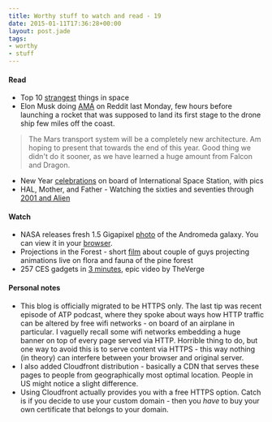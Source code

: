```yaml
---
title: Worthy stuff to watch and read - 19
date: 2015-01-11T17:36:28+00:00
layout: post.jade
tags:
- worthy
- stuff
---
```


#### Read

* Top 10 [strangest](http://imgur.com/gallery/crbiq) things in space
* Elon Musk doing [AMA](http://www.reddit.com/r/IAmA/comments/2rgsan/i_am_elon_musk_ceocto_of_a_rocket_company_ama/) on Reddit last Monday, few hours before launching a rocket that was supposed to land its first stage to the drone ship few miles off the coast.

 >The Mars transport system will be a completely new architecture. Am hoping to present that towards the end of this year. Good thing we didn't do it sooner, as we have learned a huge amount from Falcon and Dragon.

* New Year [celebrations](http://en.federalspace.ru/20359/) on board of International Space Station, with pics
* HAL, Mother, and Father - Watching the sixties and seventies through [2001 and Alien](http://www.theparisreview.org/blog/2015/01/09/hal-mother-and-father/)

#### Watch

* NASA releases fresh 1.5 Gigapixel [photo](http://petapixel.com/2015/01/07/100-million-stars-looks-like-nasa-releases-1-5-gigapixel-photo-andromeda-galaxy/) of the Andromeda galaxy. You can view it in your [browser](http://www.spacetelescope.org/images/heic1502a/zoomable/).
* Projections in the Forest - short [film](https://vimeo.com/115082758) about couple of guys projecting animations live on flora and fauna of the pine forest
* 257 CES gadgets in [3 minutes](https://www.youtube.com/watch?v=o6dp7zeTExY), epic video by TheVerge

#### Personal notes

* This blog is officially migrated to be HTTPS only. The last tip was recent episode of ATP podcast, where they spoke about ways how HTTP traffic can be altered by free wifi networks - on board of an airplane in particular. I vaguelly recall some wifi networks embedding a huge banner on top of every page served via HTTP. Horrible thing to do, but one way to avoid this is to serve content via HTTPS - this way nothing (in theory) can interfere between your browser and original server.
* I also added Cloudfront distribution - basically a CDN that serves these pages to people from geographically most optimal location. People in US might notice a slight difference.
* Using Cloudfront actually provides you with a free HTTPS option. Catch is if you decide to use your custom domain - then you _have_ to buy your own certificate that belongs to your domain.
